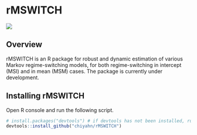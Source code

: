 rMSWITCH
============================================

<img src = "https://raw.githubusercontent.com/chiyahn/rMSWITCH/master/vignettes/1960Q12014Q4.png" />

Overview
--------
rMSWITCH is an R package for robust and dynamic estimation of various Markov regime-switching models, for both regime-switching in intercept (MSI) and in mean (MSM) cases. The package is currently under development.

Installing rMSWITCH
------------

Open R console and run the following script.
``` r
# install.packages("devtools") # if devtools has not been installed, run this line.
devtools::install_github("chiyahn/rMSWITCH")
```
